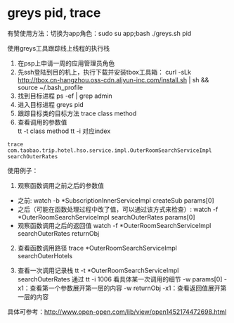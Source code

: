 # greys pid, trace

有赞使用方法：切换为app角色：sudo su app;bash ./greys.sh pid

使用greys工具跟踪线上线程的执行栈
   1. 在psp上申请一周的应用管理员角色
   2. 先ssh登陆到目的机上，执行下载并安装tbox工具箱：
      curl -sLk http://tbox.cn-hangzhou.oss-cdn.aliyun-inc.com/install.sh | sh && source ~/.bash_profile
   3. 找到目标进程
      ps -ef | grep admin
   4. 进入目标进程
      greys pid
   5. 跟踪目标类的目标方法
      trace class method  
   6. 查看调用的参数值  
      tt -t class method
      tt -i 对应index    
    
    trace com.taobao.trip.hotel.hso.service.impl.OuterRoomSearchServiceImpl searchOuterRates
    
使用例子：
  1. 观察函数调用之前之后的参数值
  - 之前: 
  watch -b *SubscriptionInnerServiceImpl  createSub params[0]
  - 之后（可能在函数处理过程中改了值，可以通过该方式来检查）: 
  watch -f *OuterRoomSearchServiceImpl  searchOuterRates params[0]
  - 观察函数调用之后的返回值
  watch -f  *OuterRoomSearchServiceImpl  searchOuterRates returnObj
  
  2. 查看函数调用路径
  trace  *OuterRoomSearchServiceImpl  searchOuterHotels

  3. 查看一次调用记录栈
  tt -t *OuterRoomSearchServiceImpl  searchOuterRates 
  通过 tt -i 1006  看具体某一次调用的细节
  -w params[0] -x1：查看第一个参数展开第一层的内容
  -w returnObj  -x1：查看返回值展开第一层的内容
      
  具体可参考：http://www.open-open.com/lib/view/open1452174472698.html